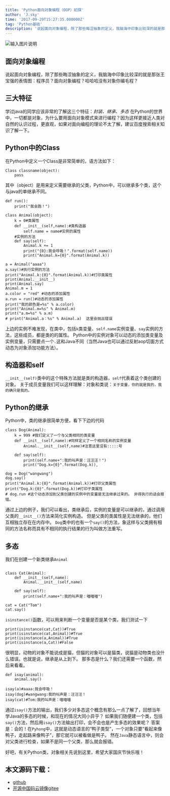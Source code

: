 ```yaml
---
title: 'Python面向对象编程（OOP）初探'
author: 'J.sky'
time: '2017-09-29T15:27:35.000000Z'
tag: 'Python基础'
description: '说起面向对象编程，除了那些晦涩抽象的定义，我脑海中印象比较深的就是那张王宝强的表情图：程序员？面向对象编程？哈哈哈没有对象你编毛程？'
---
```


![输入图片说明](https://suiyan.cc/assets/images/media/upload/2017/09/44344855_33.jpeg)

## 面向对象编程

说起面向对象编程，除了那些晦涩抽象的定义，我脑海中印象比较深的就是那张王宝强的表情图：程序员？面向对象编程？哈哈哈没有对象你编毛程？

## 三大特征

学过java的同学应该非常的了解这三个特征：*封装、继承、多态*
在Python的世界中，一切都是对象，为什么要用面向对象模式来进行编程？因为这样更接近人类对自然的认识过程，更直观，如果对面向编程的理论不太了解，建议百度搜索相关知识了解一下。

## Python中的Class

在Python中定义一个Class是非常简单的，语方法如下：

    Class classname(object):
        pass

其中（object）是用来定义需要继承的父类，Python中，可以继承多个类，这个与java的单继承不同。

<pre><code class="python">def run():
    print("我会跑！")

class Animal(object):
    k = 0#类属性
    def __init__(self,name):#类构造器
        self.name = name#实例的属性
    #实例的方法
    def say(self):
        Animal.k += 1
        print("{0}:我会呼吸！".format(self.name))
        print("Animal.k={0}".format(Animal.k))

a = Animal("aaaa")
a.say()#执行实例的方法
print("Animal.k:{0}".format(Animal.k))#打印类属性
print(Animal.__init__)
print(Animal.say)
Animal.m = 1
a.color = "red" #动态的添加属性
a.run = run()#动态的添加属性
print("我的颜色是=%s" % a.color)
print("Animal.m=%s" % Animal.m)
print("a.m=%s" % a.m)
# print("Animal.a：%s" % Animal.a)  这里会抛出错误
</code></pre>

上边的实例不难发现，在类中，包括`k`类变量、`self.name`实例变量、`say`实例的方法，这些成员，都是类的的属性。
Python中的实例对象可以动态的添加类变量及实例变量，只需要点一个`.`这和Java不同（当然Java也可以通过反射aop切面方式动态为对象添加功能方法）。

## 构造器和self

`__init__(self)`类中的这个特殊方法就是类的构造器，`self`代表着这个类创建的对象。
关于成员变量我们可以这样理解：对象和类说：`关于变量，你的就是我的，我的确只是我的。`


## Python的继承

Python中，类的继承很简单方便，看下下边的代码


<pre><code class="python">class Dog(Animal):
    k = 999 #我们定义了一个与父类相同的类变量
    def __init__(self,name):#同样定义了一个相同名称的实例变量
        Animal.__init__(self,name)#注意这里没有:::::号

    def say(self):
        print(self.name+":我的叫声是：汪汪汪！")
        print("Dog.k={0}".format(Dog.k)),

dog = Dog("wangwang")
dog.say()
print("Animal.k:{0}".format(Animal.k))#打印父类属性
print("Dog.k:{0}".format(Dog.k))#打印子类属性
# dog.run #这个动态添加到父类创建的实例中的变量是无法继承过来的。 非得执行的话会报错。
</code></pre>

通过上边的例子，我们可以看出，类继承后，实例的变量是可以继承的，通过调用父类的`__init__()`方法来简化实例构造。
但是父类的类属性是无法继承的，他们互相独立存在在内存中。
`Dog`类中的也有一个`say()`的方法，象这样与父类拥有相同的方法名称而具有不相同的执行结果的行为叫做方法重写。

## 多态

我们在创建一个新类继承`Animal`

<pre><code class="python">
class Cat(Animal):
    def __init__(self,name):
        Animal.__init__(self,name)
    
    def say(self):
        print(self.name+":我的叫声是：喵喵喵")

cat = Cat("Tom")
cat.say()
</code></pre>

`isinstance()`函数，可以用来判断一个变量是否是某个类，我们测试一下

    print(isinstance(cat,Cat))#True
    print(isinstance(cat,Animal))#True
    print(isinstance(a,Animal))#True
    print(isinstance(a,Cat))#False

很明显，动物的对象不能说成是猫，但猫的对象可以是猫类，说猫是动物类也没什么错误。也就是说，继承是从上到下。
那多态是什么？我们还需要一个函数，然后来看看。

<pre><code class="python">def isay(animal):
    animal.say()

isay(a)#aaaa:我会呼吸！
isay(dog)#wangwang:我的叫声是：汪汪汪！
isay(cat)#Tom:我的叫声是：喵喵喵
</code></pre>

通过`isay()`方法的输出，我们多少对多态这个概念有那么一点了解了，回想当年学Java的多态的时候，和现在的情况大同小异乎？
如果我们随便建一个类，包括`say()`方法，然后用`isay()`方法输出打印，会不会也是产生多态的效果呢？
答案是：会的！在`Pyhong`中，这就是动态语言的“鸭子类型”，一个对象只要“看起来像鸭子，走起路来像鸭子”，那它就可以被看做是鸭子。
然在`Java`静态语言中，则会对父类进行检查，如果不是同一个父类，那么就会报错。

好吧，有关Python类，对象相关先说到这里，希望大家国庆节快乐哦！

## 本文源码下载：

+ [github](https://github.com/bosichong/17python.com/blob/master/OOP/classtest.py)
+ [开源中国码云镜像gitee](https://gitee.com/J_Sky/17python.com/blob/master/OOP/classtest.py)